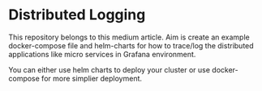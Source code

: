 # Distributed Logging

This repository belongs to this medium article. 
Aim is create an example docker-compose file and helm-charts for how to trace/log the distributed applications like micro services in Grafana environment.

You can either use helm charts to deploy your cluster or use docker-compose for more simplier deployment.
